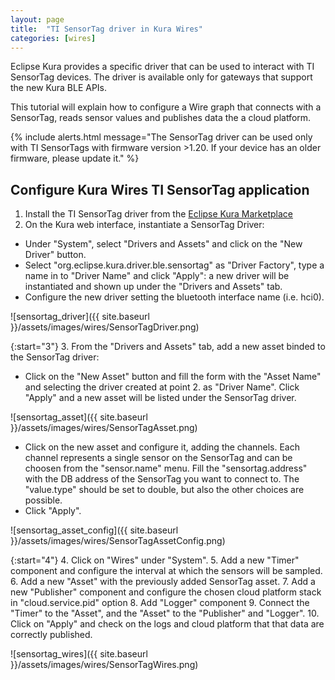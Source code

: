```yaml
---
layout: page
title:  "TI SensorTag driver in Kura Wires"
categories: [wires]
---
```


Eclipse Kura provides a specific driver that can be used to interact with TI SensorTag devices. The driver is available only for gateways that support the new Kura BLE APIs.

This tutorial will explain how to configure a Wire graph that connects with a SensorTag, reads sensor values and publishes data the a cloud platform.

{% include alerts.html message="The SensorTag driver can be used only with TI SensorTags with firmware version >1.20. If your device has an older firmware, please update it." %}

## Configure Kura Wires TI SensorTag application

1. Install the TI SensorTag driver from the [Eclipse Kura Marketplace](https://marketplace.eclipse.org/content/???)
2. On the Kura web interface, instantiate a SensorTag Driver:
  * Under "System", select "Drivers and Assets" and click on the "New Driver" button.
  * Select "org.eclipse.kura.driver.ble.sensortag" as "Driver Factory", type a name in to "Driver Name" and click "Apply": a new driver will be instantiated and shown up under the "Drivers and Assets" tab.
  * Configure the new driver setting the bluetooth interface name (i.e. hci0).

![sensortag_driver]({{ site.baseurl }}/assets/images/wires/SensorTagDriver.png)

{:start="3"}
3. From the "Drivers and Assets" tab, add a new asset binded to the SensorTag driver:
  * Click on the "New Asset" button and fill the form with the "Asset Name" and selecting the driver created at point 2. as "Driver Name". Click "Apply" and a new asset will be listed under the SensorTag driver.

  ![sensortag_asset]({{ site.baseurl }}/assets/images/wires/SensorTagAsset.png)

  * Click on the new asset and configure it, adding the channels. Each channel represents a single sensor on the SensorTag and can be choosen from the "sensor.name" menu. Fill the "sensortag.address" with the DB address of the SensorTag you want to connect to. The "value.type" should be set to double, but also the other choices are possible.
  * Click "Apply".

  ![sensortag_asset_config]({{ site.baseurl }}/assets/images/wires/SensorTagAssetConfig.png)

{:start="4"}
4. Click on "Wires" under "System".
5. Add a new "Timer" component and configure the interval at which the sensors will be sampled.
6. Add a new "Asset" with the previously added SensorTag asset.
7. Add a new "Publisher" component and configure the chosen cloud platform stack in "cloud.service.pid" option
8. Add "Logger" component
9. Connect the "Timer" to the "Asset", and the "Asset" to the "Publisher" and "Logger".
10. Click on "Apply" and check on the logs and cloud platform that that data are correctly published.

![sensortag_wires]({{ site.baseurl }}/assets/images/wires/SensorTagWires.png)
